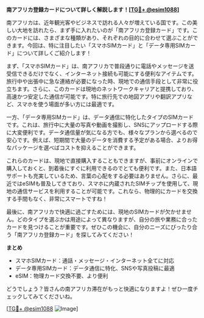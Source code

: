 **南アフリカ登録カードについて詳しく解説します！[[TG💪+ @esim1088](https://t.me/s/esim1088)]**

南アフリカは、近年観光客やビジネスで訪れる人々が増えている国です。この美しい大地を訪れたら、まず手に入れたいのが「南アフリカ登録カード」です。このカードには、さまざまな種類があり、それぞれの目的に合わせて選ぶことができます。今回は、特に注目したい「スマホSIMカード」と「データ専用SIMカード」について詳しくご紹介します！

まず、「スマホSIMカード」は、南アフリカで普段通りに電話やメッセージを送受信できるだけでなく、インターネット接続も可能にする便利なアイテムです。旅行中や出張中に急な連絡が必要になった時、現地での通信手段として非常に役立ちます。さらに、このカードは現地のネットワークキャリアと提携しており、高速かつ安定した通信が可能です。特に旅行先での地図アプリや翻訳アプリなど、スマホを使う場面が多い方には最適です。

一方、「データ専用SIMカード」は、データ通信に特化したタイプのSIMカードです。これは、旅行中に大量の写真や動画を撮影し、SNSにアップロードする際に大変便利です。データ通信量が気になる方でも、様々なプランから選べるので安心です。例えば、短期間で大量のデータを消費する予定がある場合、よりお得なパッケージを選べばコストを抑えることができます。

これらのカードは、現地で直接購入することもできますが、事前にオンラインで購入しておくと、到着後にすぐに利用できるのでとても便利です。また、日本語サポートも充実しているため、言葉の心配をする必要はありません。さらに、最近ではeSIMも普及してきており、スマホに内蔵されたSIMチップを使用して、現地の通信サービスを利用することが可能です。これなら、物理的にカードを交換する手間もなく、非常にスマートですね！

最後に、南アフリカで快適に過ごすためには、現地のSIMカードが欠かせません。どのタイプを選ぶかは用途によって異なりますが、自分の旅や業務に合ったカードを見つけることが重要です。ぜひこの機会に、自分のニーズにぴったり合う「南アフリカ登録カード」を探してみてください！

**まとめ**
- スマホSIMカード：通話・メッセージ・インターネット全てに対応
- データ専用SIMカード：データ通信に特化、SNSや写真投稿に最適
- eSIM：物理カード交換不要、より便利

どうでしょう？皆さんの南アフリカ滞在がもっと快適になりますよ！ぜひ一度チェックしてみてくださいね。

[[TG💪+ @esim1088](https://t.me/s/esim1088) ![Image](https://i.postimg.cc/Y0z9fWf4/image.png)]